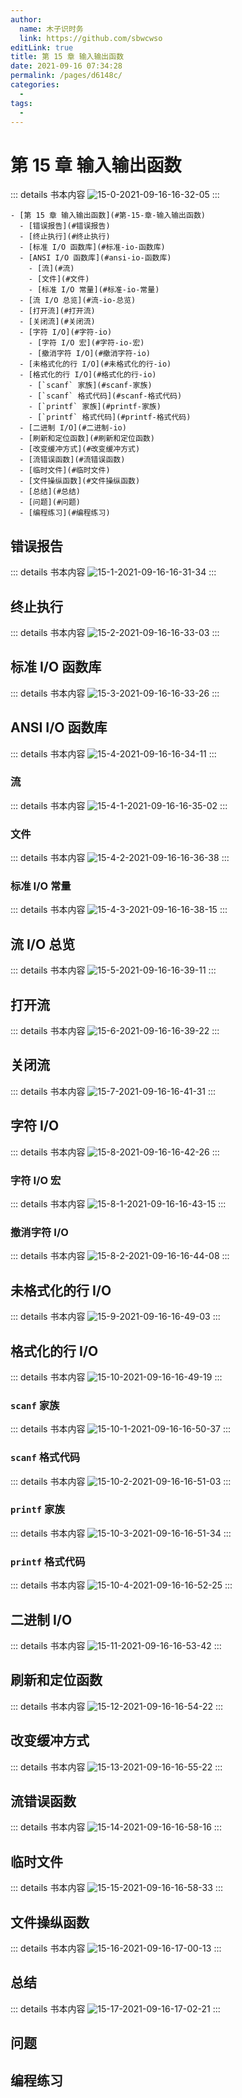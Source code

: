 ```yaml
---
author: 
  name: 木子识时务
  link: https://github.com/sbwcwso
editLink: true
title: 第 15 章 输入输出函数
date: 2021-09-16 07:34:28
permalink: /pages/d6148c/
categories: 
  - 
tags: 
  - 
---
```


# 第 15 章 输入输出函数

::: details 书本内容
![15-0-2021-09-16-16-32-05](https://cdn.jsdelivr.net/gh/sbwcwso/PicBed@master/15-0-2021-09-16-16-32-05.png)
:::

<!-- more -->

```markmap
- [第 15 章 输入输出函数](#第-15-章-输入输出函数)
  - [错误报告](#错误报告)
  - [终止执行](#终止执行)
  - [标准 I/O 函数库](#标准-io-函数库)
  - [ANSI I/O 函数库](#ansi-io-函数库)
    - [流](#流)
    - [文件](#文件)
    - [标准 I/O 常量](#标准-io-常量)
  - [流 I/O 总览](#流-io-总览)
  - [打开流](#打开流)
  - [关闭流](#关闭流)
  - [字符 I/O](#字符-io)
    - [字符 I/O 宏](#字符-io-宏)
    - [撤消字符 I/O](#撤消字符-io)
  - [未格式化的行 I/O](#未格式化的行-io)
  - [格式化的行 I/O](#格式化的行-io)
    - [`scanf` 家族](#scanf-家族)
    - [`scanf` 格式代码](#scanf-格式代码)
    - [`printf` 家族](#printf-家族)
    - [`printf` 格式代码](#printf-格式代码)
  - [二进制 I/O](#二进制-io)
  - [刷新和定位函数](#刷新和定位函数)
  - [改变缓冲方式](#改变缓冲方式)
  - [流错误函数](#流错误函数)
  - [临时文件](#临时文件)
  - [文件操纵函数](#文件操纵函数)
  - [总结](#总结)
  - [问题](#问题)
  - [编程练习](#编程练习)
```

## 错误报告

::: details 书本内容
![15-1-2021-09-16-16-31-34](https://cdn.jsdelivr.net/gh/sbwcwso/PicBed@master/15-1-2021-09-16-16-31-34.png)
:::

## 终止执行

::: details 书本内容
![15-2-2021-09-16-16-33-03](https://cdn.jsdelivr.net/gh/sbwcwso/PicBed@master/15-2-2021-09-16-16-33-03.png)
:::

## 标准 I/O 函数库

::: details 书本内容
![15-3-2021-09-16-16-33-26](https://cdn.jsdelivr.net/gh/sbwcwso/PicBed@master/15-3-2021-09-16-16-33-26.png)
:::

## ANSI I/O 函数库

::: details 书本内容
![15-4-2021-09-16-16-34-11](https://cdn.jsdelivr.net/gh/sbwcwso/PicBed@master/15-4-2021-09-16-16-34-11.png)
:::

### 流

::: details 书本内容
![15-4-1-2021-09-16-16-35-02](https://cdn.jsdelivr.net/gh/sbwcwso/PicBed@master/15-4-1-2021-09-16-16-35-02.png)
:::

### 文件

::: details 书本内容
![15-4-2-2021-09-16-16-36-38](https://cdn.jsdelivr.net/gh/sbwcwso/PicBed@master/15-4-2-2021-09-16-16-36-38.png)
:::

### 标准 I/O 常量

::: details 书本内容
![15-4-3-2021-09-16-16-38-15](https://cdn.jsdelivr.net/gh/sbwcwso/PicBed@master/15-4-3-2021-09-16-16-38-15.png)
:::

## 流 I/O 总览

::: details 书本内容
![15-5-2021-09-16-16-39-11](https://cdn.jsdelivr.net/gh/sbwcwso/PicBed@master/15-5-2021-09-16-16-39-11.png)
:::

## 打开流

::: details 书本内容
![15-6-2021-09-16-16-39-22](https://cdn.jsdelivr.net/gh/sbwcwso/PicBed@master/15-6-2021-09-16-16-39-22.png)
:::

## 关闭流

::: details 书本内容
![15-7-2021-09-16-16-41-31](https://cdn.jsdelivr.net/gh/sbwcwso/PicBed@master/15-7-2021-09-16-16-41-31.png)
:::

## 字符 I/O

::: details 书本内容
![15-8-2021-09-16-16-42-26](https://cdn.jsdelivr.net/gh/sbwcwso/PicBed@master/15-8-2021-09-16-16-42-26.png)
:::

### 字符 I/O 宏

::: details 书本内容
![15-8-1-2021-09-16-16-43-15](https://cdn.jsdelivr.net/gh/sbwcwso/PicBed@master/15-8-1-2021-09-16-16-43-15.png)
:::

### 撤消字符 I/O

::: details 书本内容
![15-8-2-2021-09-16-16-44-08](https://cdn.jsdelivr.net/gh/sbwcwso/PicBed@master/15-8-2-2021-09-16-16-44-08.png)
:::

## 未格式化的行 I/O

::: details 书本内容
![15-9-2021-09-16-16-49-03](https://cdn.jsdelivr.net/gh/sbwcwso/PicBed@master/15-9-2021-09-16-16-49-03.png)
:::

## 格式化的行 I/O

::: details 书本内容
![15-10-2021-09-16-16-49-19](https://cdn.jsdelivr.net/gh/sbwcwso/PicBed@master/15-10-2021-09-16-16-49-19.png)
:::

### `scanf` 家族

::: details 书本内容
![15-10-1-2021-09-16-16-50-37](https://cdn.jsdelivr.net/gh/sbwcwso/PicBed@master/15-10-1-2021-09-16-16-50-37.png)
:::

### `scanf` 格式代码

::: details 书本内容
![15-10-2-2021-09-16-16-51-03](https://cdn.jsdelivr.net/gh/sbwcwso/PicBed@master/15-10-2-2021-09-16-16-51-03.png)
:::

### `printf` 家族

::: details 书本内容
![15-10-3-2021-09-16-16-51-34](https://cdn.jsdelivr.net/gh/sbwcwso/PicBed@master/15-10-3-2021-09-16-16-51-34.png)
:::

### `printf` 格式代码

::: details 书本内容
![15-10-4-2021-09-16-16-52-25](https://cdn.jsdelivr.net/gh/sbwcwso/PicBed@master/15-10-4-2021-09-16-16-52-25.png)
:::

## 二进制 I/O

::: details 书本内容
![15-11-2021-09-16-16-53-42](https://cdn.jsdelivr.net/gh/sbwcwso/PicBed@master/15-11-2021-09-16-16-53-42.png)
:::

## 刷新和定位函数

::: details 书本内容
![15-12-2021-09-16-16-54-22](https://cdn.jsdelivr.net/gh/sbwcwso/PicBed@master/15-12-2021-09-16-16-54-22.png)
:::

## 改变缓冲方式

::: details 书本内容
![15-13-2021-09-16-16-55-22](https://cdn.jsdelivr.net/gh/sbwcwso/PicBed@master/15-13-2021-09-16-16-55-22.png)
:::

## 流错误函数

::: details 书本内容
![15-14-2021-09-16-16-58-16](https://cdn.jsdelivr.net/gh/sbwcwso/PicBed@master/15-14-2021-09-16-16-58-16.png)
:::

## 临时文件

::: details 书本内容
![15-15-2021-09-16-16-58-33](https://cdn.jsdelivr.net/gh/sbwcwso/PicBed@master/15-15-2021-09-16-16-58-33.png)
:::

## 文件操纵函数

::: details 书本内容
![15-16-2021-09-16-17-00-13](https://cdn.jsdelivr.net/gh/sbwcwso/PicBed@master/15-16-2021-09-16-17-00-13.png)
:::

## 总结

::: details 书本内容
![15-17-2021-09-16-17-02-21](https://cdn.jsdelivr.net/gh/sbwcwso/PicBed@master/15-17-2021-09-16-17-02-21.png)
:::

## 问题

## 编程练习

